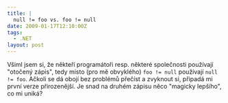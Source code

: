 ```yaml
---
title: |
  null != foo vs. foo != null
date: 2009-01-17T12:10:00Z
tags:
  - .NET
layout: post
---
```

Všiml jsem si, že někteří programátoři resp. některé společnosti používají "otočený zápis", tedy místo (pro mě obvyklého) `foo != null` používají `null != foo`. Ačkoli se dá obojí bez problémů přečíst a zvyknout si, připadá mi první verze přirozenější. Je snad na druhém zápisu něco "magicky lepšího", co mi uniká?